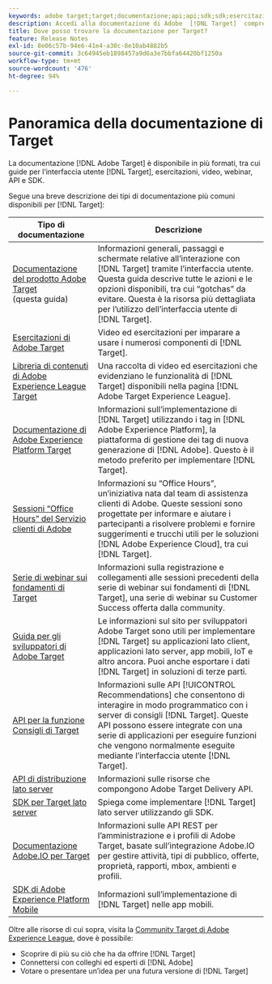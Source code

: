 ```yaml
---
keywords: adobe target;target;documentazione;api;api;sdk;sdk;esercitazioni;doc;documentazione
description: Accedi alla documentazione di Adobe  [!DNL Target]  compresi aiuto online, tutorial, video e documentazione per sviluppatori (SDK, API e librerie JavaScript).
title: Dove posso trovare la documentazione per Target?
feature: Release Notes
exl-id: 8e06c57b-94e6-41e4-a30c-8e10ab4882b5
source-git-commit: 3c64945eb1898457a9d6a3e7bbfa64420bf1250a
workflow-type: tm+mt
source-wordcount: '476'
ht-degree: 94%

---
```


# Panoramica della documentazione di Target

La documentazione [!DNL Adobe Target] è disponibile in più formati, tra cui guide per l’interfaccia utente [!DNL Target], esercitazioni, video, webinar, API e SDK.

Segue una breve descrizione dei tipi di documentazione più comuni disponibili per [!DNL Target]:

| Tipo di documentazione | Descrizione |
| --- | --- |
| [Documentazione del prodotto Adobe Target](/help/main/target-home.md)<br>(questa guida) | Informazioni generali, passaggi e schermate relative all’interazione con [!DNL Target] tramite l’interfaccia utente. Questa guida descrive tutte le azioni e le opzioni disponibili, tra cui “gotchas” da evitare. Questa è la risorsa più dettagliata per l’utilizzo dell’interfaccia utente di [!DNL Target]. |
| [Esercitazioni di Adobe Target](https://experienceleague.adobe.com/docs/target-learn/tutorials/overview.html?lang=it) | Video ed esercitazioni per imparare a usare i numerosi componenti di [!DNL Target]. |
| [Libreria di contenuti di Adobe Experience League Target](https://guided.adobe.com/#recommended/solutions/target) | Una raccolta di video ed esercitazioni che evidenziano le funzionalità di [!DNL Target] disponibili nella pagina [!DNL Adobe Target Experience League]. |
| [Documentazione di Adobe Experience Platform Target](https://developer.adobe.com/target/implement/client-side/atjs/how-to-deployatjs/implement-target-using-adobe-launch/) | Informazioni sull’implementazione di [!DNL Target] utilizzando i tag in [!DNL Adobe Experience Platform], la piattaforma di gestione dei tag di nuova generazione di [!DNL Adobe]. Questo è il metodo preferito per implementare [!DNL Target]. |
| [Sessioni “Office Hours” del Servizio clienti di Adobe](/help/main/cmp-resources-and-contact-information.md#concept_58EA30379D3B48C4848BA2A8C464A5B7) | Informazioni su “Office Hours”, un’iniziativa nata dal team di assistenza clienti di Adobe. Queste sessioni sono progettate per informare e aiutare i partecipanti a risolvere problemi e fornire suggerimenti e trucchi utili per le soluzioni [!DNL Adobe Experience Cloud], tra cui [!DNL Target]. |
| [Serie di webinar sui fondamenti di Target](https://landing.adobe.com/acs/2018/na/adobe-target/registration.html) | Informazioni sulla registrazione e collegamenti alle sessioni precedenti della serie di webinar sui fondamenti di [!DNL Target], una serie di webinar su Customer Success offerta dalla community. |
| [Guida per gli sviluppatori di Adobe Target](https://developer.adobe.com/target/) | Le informazioni sul sito per sviluppatori Adobe Target sono utili per implementare [!DNL Target] su applicazioni lato client, applicazioni lato server, app mobili, IoT e altro ancora. Puoi anche esportare i dati [!DNL Target] in soluzioni di terze parti. |
| [API per la funzione Consigli di Target](https://developer.adobe.com/target/implement/recommendations/) | Informazioni sulle API [!UICONTROL Recommendations] che consentono di interagire in modo programmatico con i server di consigli [!DNL Target]. Queste API possono essere integrate con una serie di applicazioni per eseguire funzioni che vengono normalmente eseguite mediante l’interfaccia utente [!DNL Target]. |
| [API di distribuzione lato server](https://developer.adobe.com/target/) | Informazioni sulle risorse che compongono Adobe Target Delivery API. |
| [SDK per Target lato server](https://adobetarget-sdks.gitbook.io/docs/) | Spiega come implementare [!DNL Target] lato server utilizzando gli SDK. |
| [Documentazione Adobe.IO per Target](https://developer.adobe.com/target/implement/server-side/) | Informazioni sulle API REST per l’amministrazione e i profili di Adobe Target, basate sull’integrazione Adobe.IO per gestire attività, tipi di pubblico, offerte, proprietà, rapporti, mbox, ambienti e profili. |
| [SDK di Adobe Experience Platform Mobile](https://aep-sdks.gitbook.io/docs/using-mobile-extensions/adobe-target) | Informazioni sull’implementazione di [!DNL Target] nelle app mobili. |

Oltre alle risorse di cui sopra, visita la [Community Target di Adobe Experience League](https://experienceleaguecommunities.adobe.com/t5/adobe-target/ct-p/adobe-target-community), dove è possibile:

* Scoprire di più su ciò che ha da offrire [!DNL Target]
* Connettersi con colleghi ed esperti di [!DNL Adobe]
* Votare o presentare un’idea per una futura versione di [!DNL Target]
